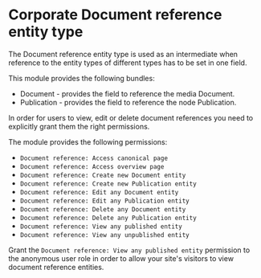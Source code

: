 # Corporate Document reference entity type

The Document reference entity type is used as an intermediate when reference to the entity types of different types has to be set in one field.

This module provides the following bundles:

- Document - provides the field to reference the media Document.
- Publication - provides the field to reference the node Publication.

In order for users to view, edit or delete document references you need to explicitly grant them the right permissions.

The module provides the following permissions:

- `Document reference: Access canonical page`
- `Document reference: Access overview page`
- `Document reference: Create new Document entity`
- `Document reference: Create new Publication entity`
- `Document reference: Edit any Document entity`
- `Document reference: Edit any Publication entity`
- `Document reference: Delete any Document entity`
- `Document reference: Delete any Publication entity`
- `Document reference: View any published entity`
- `Document reference: View any unpublished entity`

Grant the `Document reference: View any published entity` permission to the anonymous user role in order to allow your
site's visitors to view document reference entities.

